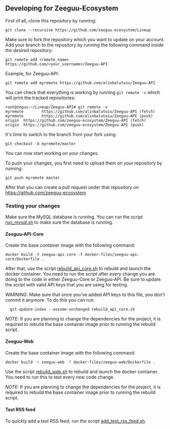 ## Developing for Zeeguu-Ecosystem

First of all, clone this repository by running:
```
git clone --recursive https://github.com/zeeguu-ecosystem/Lineup
```

Make sure to fork the repository which you want to update on your account.
Add your branch to the repository by running the following command inside the
desired repository:
```
git remote add <remote_name> https://github.com/<your_username>/Zeeguu-API
```

Example, for Zeeguu-API:
```
git remote add myremote https://github.com/alinbalutoiu/Zeeguu-API
```

You can check that everything is working by running ``git remote -v`` which will
print the tracked repositories:
```
root@zeguu:~/Lineup/Zeeguu-API# git remote -v
myremote        https://github.com/alinbalutoiu/Zeeguu-API (fetch)
myremote        https://github.com/alinbalutoiu/Zeeguu-API (push)
origin  https://github.com/zeeguu-ecosystem/Zeeguu-API (fetch)
origin  https://github.com/zeeguu-ecosystem/Zeeguu-API (push)
```

It's time to switch to the branch from your fork using:
```
git checkout -b myremote/master
```

You can now start working on your changes.

To push your changes, you first need to upload them on your repository by running:
```
git push myremote master
```
After that you can create a pull request under that repository on https://github.com/zeeguu-ecosystem

### Testing your changes

Make sure the MySQL database is running. You can run the script [run_mysql.sh](run_mysql.sh)
to make sure the database is running.

#### Zeeguu-API-Core

Create the base container image with the following command:
```
docker build -t zeeguu-api-core -f docker-files/zeeguu-api-core/Dockerfile .
```

After that, use the script [rebuild_api_core.sh](rebuild_api_core.sh) to rebuild and
launch the docker container. You need to run the script after every change you are
doing to the code in either Zeeguu-Core or Zeeguu-API. Be sure to update the script
with valid API keys that you are using for testing.

*WARNING*: Make sure that once you've added API keys to this file, you don't commit it
anymore. To do this you can run: 

      git update-index --assume-unchanged rebuild_api_core.sh

*NOTE*: If you are planning to change the dependencies for the project, it is required
to rebuild the base container image prior to running the rebuild script.

#### Zeeguu-Web

Create the base container image with the following command:
```sh
docker build -t zeeguu-web -f docker-files/zeeguu-web/Dockerfile .
```

Use the script [rebuild_web.sh](rebuild_web.sh) to rebuild and launch the docker container.
You need to run this to test every new code change.

*NOTE*: If you are planning to change the dependencies for the project, it is required
to rebuild the base container image prior to running the rebuild script.

#### Test RSS feed

To quickly add a test RSS feed, run the script [add_test_rss_feed.sh](add_test_rss_feed.sh).
